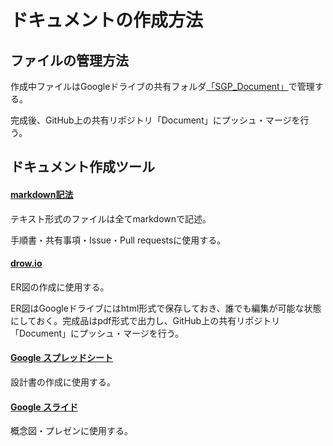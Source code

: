 # ドキュメントの作成方法

## ファイルの管理方法

作成中ファイルはGoogleドライブの共有フォルダ[「SGP_Document」](https://drive.google.com/open?id=0B-hSvlylft9uZzZWX0liNTdQNUE)で管理する。


完成後、GitHub上の共有リポジトリ「Document」にプッシュ・マージを行う。

## ドキュメント作成ツール

#### [markdown記法](http://codechord.com/2012/01/readme-markdown/)

テキスト形式のファイルは全てmarkdownで記述。

手順書・共有事項・Issue・Pull requestsに使用する。

#### [drow.io](https://www.draw.io/)

ER図の作成に使用する。

ER図はGoogleドライブにはhtml形式で保存しておき、誰でも編集が可能な状態にしておく。完成品はpdf形式で出力し、GitHub上の共有リポジトリ「Document」にプッシュ・マージを行う。

#### [Google スプレッドシート](https://www.google.com/intl/ja_jp/sheets/about/)

設計書の作成に使用する。


#### [Google スライド](https://www.google.com/intl/ja_jp/slides/about/)

概念図・プレゼンに使用する。

